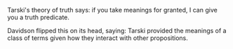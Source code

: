 
Tarski's theory of truth says: if you take meanings for granted, I can give you a truth predicate.

Davidson flipped this on its head, saying: Tarski provided the meanings of a class of terms given how they interact with other propositions.